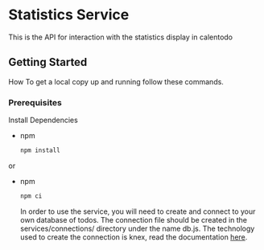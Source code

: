# Statistics Service
This is the API for interaction with the statistics display in calentodo

## Getting Started

How To get a local copy up and running follow these commands.

### Prerequisites

Install Dependencies
* npm
  ```sh
  npm install
  ```
or
* npm
  ```sh
  npm ci
  ```
  
  In order to use the service, you will need to create and connect to your own database of todos. The connection file should be created in the services/connections/ directory under the name db.js. The technology used to create the connection is knex, read the documentation <a href="https://knexjs.org/">here</a>.
  
  

